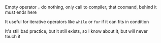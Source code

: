 Empty operator `;` do nothing, only call to compiler, that coomand, behind it must ends here

It useful for iterative operators like `while` or `for` if it can fits in condition

It's still bad practice, but it still exists, so I know about it, but will never touch it

